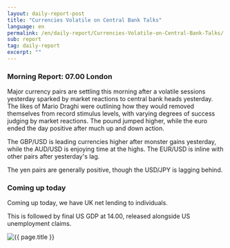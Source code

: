 ```yaml
---
layout: daily-report-post
title: "Currencies Volatile on Central Bank Talks"
language: en
permalink: /en/daily-report/Currencies-Volatile-on-Central-Bank-Talks/
sub: report
tag: daily-report
excerpt: ""
---
```

### Morning Report: 07.00 London

Major currency pairs are settling this morning after a volatile sessions yesterday sparked by market reactions to central bank heads yesterday. The likes of Mario Draghi were outlining how they would removed themselves from record stimulus levels, with varying degrees of success judging by market reactions. The pound jumped higher, while the euro ended the day positive after much up and down action. 

The GBP/USD is leading currencies higher after monster gains yesterday, while the AUD/USD is enjoying time at the highs. The EUR/USD is inline with other pairs after yesterday's lag. 

The yen pairs are generally positive, though the USD/JPY is lagging behind. 

### Coming up today

Coming up today, we have UK net lending to individuals. 

This is followed by final US GDP at 14.00, released alongside US unemployment claims.
 

<p><img src="{{ "/assets/images/daily-report/2017-06-29_07-49-13.jpg" | relative_url }}" alt="{{ page.title }}" title="{{ page.title }}"></p>